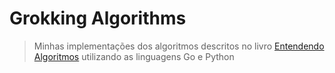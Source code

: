# Grokking Algorithms
> Minhas implementações dos algoritmos descritos no livro [Entendendo Algoritmos](https://www.amazon.com.br/Entendendo-Algoritmos-Ilustrado-Programadores-Curiosos/dp/8575225634) utilizando as linguagens Go e Python
